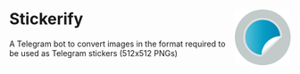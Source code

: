# <img src="src/main/resources/Stickerify-rounded-logo.png" align="right" width="100">Stickerify

A Telegram bot to convert images in the format required to be used as Telegram stickers (512x512 PNGs)
